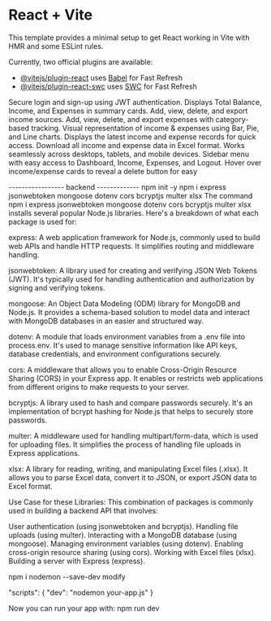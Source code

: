 # React + Vite

This template provides a minimal setup to get React working in Vite with HMR and some ESLint rules.

Currently, two official plugins are available:

- [@vitejs/plugin-react](https://github.com/vitejs/vite-plugin-react/blob/main/packages/plugin-react/README.md) uses [Babel](https://babeljs.io/) for Fast Refresh
- [@vitejs/plugin-react-swc](https://github.com/vitejs/vite-plugin-react-swc) uses [SWC](https://swc.rs/) for Fast Refresh


<!-- npm install tailwindcss @tailwindcss/vite
vite.config.ts

import { defineConfig } from 'vite'
import tailwindcss from '@tailwindcss/vite' <---change
export default defineConfig({
  plugins: [
    tailwindcss(),<-----add 
  ],
})


@import "tailwindcss";

 -->
<!-- npm install react-icons axios moment emoji-picker-react react-router-dom recharts react-hot-toast 

react-icons: A library for including icons in React apps.
axios: A promise-based HTTP client for making requests.
moment: A library for working with dates and times.
emoji-picker-react: A React component for adding emoji pickers.
react-router-dom: A library for handling routing in React apps.
recharts: A library for building charts with React.
react-hot-toast: A library for adding toast notifications in React.

-->

Secure login and sign-up using JWT authentication.
Displays Total Balance, Income, and Expenses in summary cards.
Add, view, delete, and export income sources.
Add, view, delete, and export expenses with category-based tracking.
Visual representation of income & expenses using Bar, Pie, and Line charts.
Displays the latest income and expense records for quick access.
Download all income and expense data in Excel format.
Works seamlessly across desktops, tablets, and mobile devices.
Sidebar menu with easy access to Dashboard, Income, Expenses, and Logout.
Hover over income/expense cards to reveal a delete button for easy

-----------------  backend  -------------
npm init -y
npm i express jsonwebtoken mongoose dotenv cors bcryptjs multer xlsx
The command npm i express jsonwebtoken mongoose dotenv cors bcryptjs multer xlsx installs several popular Node.js libraries. Here's a breakdown of what each package is used for:

express:
A web application framework for Node.js, commonly used to build web APIs and handle HTTP requests. It simplifies routing and middleware handling.

jsonwebtoken:
A library used for creating and verifying JSON Web Tokens (JWT). It's typically used for handling authentication and authorization by signing and verifying tokens.

mongoose:
An Object Data Modeling (ODM) library for MongoDB and Node.js. It provides a schema-based solution to model data and interact with MongoDB databases in an easier and structured way.

dotenv:
A module that loads environment variables from a .env file into process.env. It's used to manage sensitive information like API keys, database credentials, and environment configurations securely.

cors:
A middleware that allows you to enable Cross-Origin Resource Sharing (CORS) in your Express app. It enables or restricts web applications from different origins to make requests to your server.

bcryptjs:
A library used to hash and compare passwords securely. It's an implementation of bcrypt hashing for Node.js that helps to securely store passwords.

multer:
A middleware used for handling multipart/form-data, which is used for uploading files. It simplifies the process of handling file uploads in Express applications.

xlsx:
A library for reading, writing, and manipulating Excel files (.xlsx). It allows you to parse Excel data, convert it to JSON, or export JSON data to Excel format.

Use Case for these Libraries:
This combination of packages is commonly used in building a backend API that involves:

User authentication (using jsonwebtoken and bcryptjs).
Handling file uploads (using multer).
Interacting with a MongoDB database (using mongoose).
Managing environment variables (using dotenv).
Enabling cross-origin resource sharing (using cors).
Working with Excel files (xlsx).
Building a server with Express (express).


npm i nodemon --save-dev
modify

"scripts": {
  "dev": "nodemon your-app.js"
}

Now you can run your app with: npm run dev